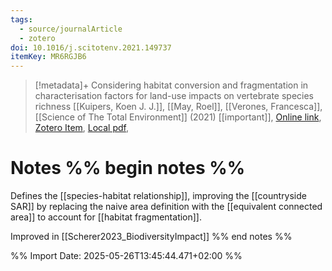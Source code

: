 ```yaml
---
tags:
  - source/journalArticle
  - zotero
doi: 10.1016/j.scitotenv.2021.149737
itemKey: MR6RGJB6
---
```

>[!metadata]+
> Considering habitat conversion and fragmentation in characterisation factors for land-use impacts on vertebrate species richness
> [[Kuipers, Koen J. J.]], [[May, Roel]], [[Verones, Francesca]], 
> [[Science of The Total Environment]] (2021)
> [[important]], 
> [Online link](https://linkinghub.elsevier.com/retrieve/pii/S0048969721048129), [Zotero Item](zotero://select/library/items/MR6RGJB6), [Local pdf](file://C:/Users/aburg/Documents/references/zotero/storage/6AZGPTR2/Kuipers2021_Consideringhabitat.pdf), 

# Notes %% begin notes %% 
Defines the [[species-habitat relationship]], improving the [[countryside SAR]] by replacing the naive area definition with the [[equivalent connected area]] to account for [[habitat fragmentation]].

Improved in [[Scherer2023_BiodiversityImpact]]
%% end notes %%




%% Import Date: 2025-05-26T13:45:44.471+02:00 %%
